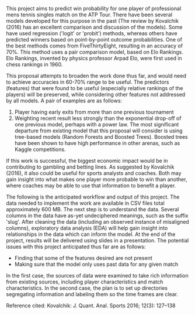 This project aims to predict win probability for one player of professional mens tennis singles match on the ATP Tour.  There have been several models developed for this purpose in the past (The review by Kovalchik (2016) has an excellent comparison and discussion of the models). Some have used regression ('logit' or 'probit') methods, whereas others have predicted winners based on point-by-point outcome probabilities.  One of the best methods comes from FiveThirtyEight, resulting in an accuracy of 70%.  This method uses a pair comparison model, based on Elo Rankings.  Elo Rankings, invented by physics professor Arpad Elo, were first used in chess rankings in 1960.

This proposal attempts to broaden the work done thus far, and would need to achieve accuracies in 60-70% range to be useful.  The predictors (features) that were found to be useful (especially relative rankings of the players) will be preserved, while considering other features not addressed by all models.  A pair of examples are as follows:
1. Player having early exits from more than one previous tournament
2. Weighting recent result less strongly than the exponential drop-off of one previous model, perhaps with a power law.
The most significant departure from existing model that this proposal will consider is using tree-based models (Random Forests and Boosted Trees).  Boosted trees have been shown to have high performance in other arenas, such as Kaggle competitions.

If this work is successful, the biggest economic impact would be in contributing to gambling and betting lines.  As suggested by Kovalchik (2016), it also could be useful for sports analysts and coaches. Both may gain insight into what makes one player more probable to win than another, where coaches may be able to use that information to benefit a player.

The following is the anticipated workflow and output of this project.  The data needed to implement the work are available in CSV files total approximately 600 MB.  The next step is to understand the data.  Several columns in the data have as-yet undeciphered meanings, such as the suffix 'slug'.  After cleaning the data (including an observed instance of misaligned columns), exploratory data analysis (EDA) will help gain insight into relationships in the data which can inform the model.  At the end of the project, results will be delivered using slides in a presentation. 
The potential issues with this project anticipated thus far are as follows:
* Finding that some of the features desired are not present
* Making sure that the model only uses past data for any given match

In the first case, the sources of data were examined to take rich information from existing sources, including player characteristics and match characteristics.  In the second case, the plan is to set up directories segregating information and labeling them so the time frames are clear.



Reference cited:
Kovalchik: J. Quant. Anal. Sports 2016; 12(3): 127–138

